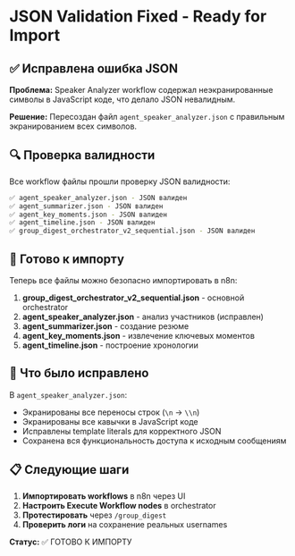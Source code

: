 # JSON Validation Fixed - Ready for Import

## ✅ Исправлена ошибка JSON

**Проблема:** Speaker Analyzer workflow содержал неэкранированные символы в JavaScript коде, что делало JSON невалидным.

**Решение:** Пересоздан файл `agent_speaker_analyzer.json` с правильным экранированием всех символов.

## 🔍 Проверка валидности

Все workflow файлы прошли проверку JSON валидности:

```bash
✅ agent_speaker_analyzer.json - JSON валиден
✅ agent_summarizer.json - JSON валиден  
✅ agent_key_moments.json - JSON валиден
✅ agent_timeline.json - JSON валиден
✅ group_digest_orchestrator_v2_sequential.json - JSON валиден
```

## 🚀 Готово к импорту

Теперь все файлы можно безопасно импортировать в n8n:

1. **group_digest_orchestrator_v2_sequential.json** - основной orchestrator
2. **agent_speaker_analyzer.json** - анализ участников (исправлен)
3. **agent_summarizer.json** - создание резюме
4. **agent_key_moments.json** - извлечение ключевых моментов
5. **agent_timeline.json** - построение хронологии

## 🔧 Что было исправлено

В `agent_speaker_analyzer.json`:
- Экранированы все переносы строк (`\n` → `\\n`)
- Экранированы все кавычки в JavaScript коде
- Исправлены template literals для корректного JSON
- Сохранена вся функциональность доступа к исходным сообщениям

## 📋 Следующие шаги

1. **Импортировать workflows** в n8n через UI
2. **Настроить Execute Workflow nodes** в orchestrator
3. **Протестировать** через `/group_digest`
4. **Проверить логи** на сохранение реальных usernames

**Статус:** ✅ ГОТОВО К ИМПОРТУ
